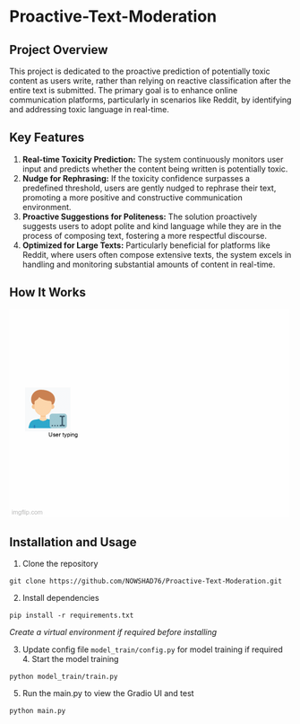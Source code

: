 # Proactive-Text-Moderation

## Project Overview

This project is dedicated to the proactive prediction of potentially toxic content as users write, rather than relying on reactive classification after the entire text is submitted. The primary goal is to enhance online communication platforms, particularly in scenarios like Reddit, by identifying and addressing toxic language in real-time.

## Key Features

1. **Real-time Toxicity Prediction:** The system continuously monitors user input and predicts whether the content being written is potentially toxic.
2. **Nudge for Rephrasing:** If the toxicity confidence surpasses a predefined threshold, users are gently nudged to rephrase their text, promoting a more positive and constructive communication environment.
3. **Proactive Suggestions for Politeness:** The solution proactively suggests users to adopt polite and kind language while they are in the process of composing text, fostering a more respectful discourse.
4. **Optimized for Large Texts:** Particularly beneficial for platforms like Reddit, where users often compose extensive texts, the system excels in handling and monitoring substantial amounts of content in real-time.

## How It Works

![This is the architecture.](images/toxic_text_prediction_architecture.gif "This is the architecture.")

## Installation and Usage

1. Clone the repository

```
git clone https://github.com/NOWSHAD76/Proactive-Text-Moderation.git
```

2. Install dependencies

```
pip install -r requirements.txt
```

_Create a virtual environment if required before installing_

3. Update config file `model_train/config.py` for model training if required 4. Start the model training

```
python model_train/train.py
```

5. Run the main.py to view the Gradio UI and test

```
python main.py
```

